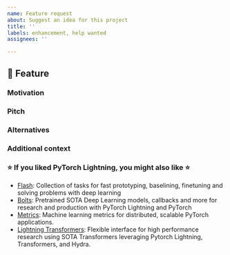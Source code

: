 ```yaml
---
name: Feature request
about: Suggest an idea for this project
title: ''
labels: enhancement, help wanted
assignees: ''

---
```


## 🚀 Feature
<!-- A clear and concise description of the feature proposal -->

### Motivation

<!-- Please outline the motivation for the proposal. Is your feature request related to a problem? e.g., I'm always frustrated when [...]. If this is related to another GitHub issue, please link here too -->

### Pitch

<!-- A clear and concise description of what you want to happen. -->

### Alternatives

<!-- A clear and concise description of any alternative solutions or features you've considered, if any. -->

### Additional context

<!-- Add any other context or screenshots about the feature request here. -->


### :star: If you liked PyTorch Lightning, you might also like :star:

- [Flash](https://github.com/PyTorchLightning/lightning-flash): Collection of tasks for fast prototyping, baselining, finetuning and solving problems with deep learning
- [Bolts](https://github.com/PyTorchLightning/lightning-bolts): Pretrained SOTA Deep Learning models, callbacks and more for research and production with PyTorch Lightning and PyTorch
- [Metrics](https://github.com/PyTorchLightning/metrics): Machine learning metrics for distributed, scalable PyTorch applications.
- [Lightning Transformers](https://github.com/PyTorchLightning/lightning-transformers): Flexible interface for high performance research using SOTA Transformers leveraging Pytorch Lightning, Transformers, and Hydra.
